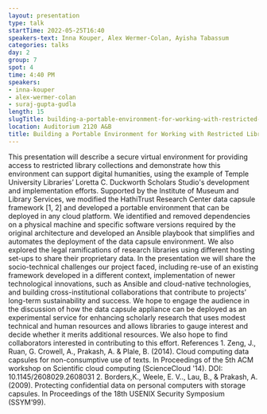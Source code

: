```yaml
---
layout: presentation
type: talk 
startTime: 2022-05-25T16:40
speakers-text: Inna Kouper, Alex Wermer-Colan, Ayisha Tabassum
categories: talks
day: 2
group: 7
spot: 4
time: 4:40 PM
speakers:
- inna-kouper
- alex-wermer-colan
- suraj-gupta-gudla
length: 15
slugTitle: building-a-portable-environment-for-working-with-restricted-library-collections
location: Auditorium 2120 A&B
title: Building a Portable Environment for Working with Restricted Library Collections
---
```

This presentation will describe a secure virtual environment for providing access to restricted library collections and demonstrate how this environment can support digital humanities, using the example of Temple University Libraries’ Loretta C. Duckworth Scholars Studio's development and implementation efforts. Supported by the Institute of Museum and Library Services, we modified the HathiTrust Research Center data capsule framework [1, 2] and developed a portable environment that can be deployed in any cloud platform. We identified and removed dependencies on a physical machine and specific software versions required by the original architecture and developed an Ansible playbook that simplifies and automates the deployment of the data capsule environment. We also explored the legal ramifications of research libraries using different hosting set-ups to share their proprietary data. In the presentation we will share the socio-technical challenges our project faced, including re-use of an existing framework developed in a different context, implementation of newer technological innovations, such as Ansible and cloud-native technologies, and building cross-institutional collaborations that contribute to projects’ long-term sustainability and success. We hope to engage the audience in the discussion of how the data capsule appliance can be deployed as an experimental service for enhancing scholarly research that uses modest technical and human resources and allows libraries to gauge interest and decide whether it merits additional resources. We also hope to find collaborators interested in contributing to this effort. References 1. Zeng, J., Ruan, G. Crowell, A., Prakash, A. & Plale, B. (2014). Cloud computing data capsules for non-consumptive use of texts. In Proceedings of the 5th ACM workshop on Scientific cloud computing (ScienceCloud '14). DOI: 10.1145/2608029.2608031 2. Borders,K., Weele, E. V.., Lau, B., & Prakash, A. (2009). Protecting confidential data on personal computers with storage capsules. In Proceedings of the 18th USENIX Security Symposium (SSYM’99). 